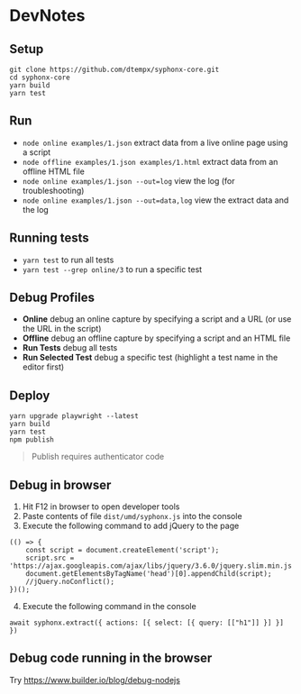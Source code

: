 # DevNotes

## Setup
```
git clone https://github.com/dtempx/syphonx-core.git
cd syphonx-core
yarn build
yarn test
```

## Run
* `node online examples/1.json` extract data from a live online page using a script
* `node offline examples/1.json examples/1.html` extract data from an offline HTML file
* `node online examples/1.json --out=log` view the log (for troubleshooting)
* `node online examples/1.json --out=data,log` view the extract data and the log


## Running tests
* `yarn test` to run all tests
* `yarn test --grep online/3` to run a specific test

## Debug Profiles
* **Online** debug an online capture by specifying a script and a URL (or use the URL in the script)
* **Offline** debug an offline capture by specifying a script and an HTML file
* **Run Tests** debug all tests
* **Run Selected Test** debug a specific test (highlight a test name in the editor first)

## Deploy
```
yarn upgrade playwright --latest
yarn build
yarn test
npm publish
```
> Publish requires authenticator code


## Debug in browser
1. Hit F12 in browser to open developer tools
2. Paste contents of file `dist/umd/syphonx.js` into the console
3. Execute the following command to add jQuery to the page
```
(() => {
    const script = document.createElement('script');
    script.src = 'https://ajax.googleapis.com/ajax/libs/jquery/3.6.0/jquery.slim.min.js';
    document.getElementsByTagName('head')[0].appendChild(script);
    //jQuery.noConflict();
})();
```
4. Execute the following command in the console
```
await syphonx.extract({ actions: [{ select: [{ query: [["h1"]] }] }] })
```

## Debug code running in the browser
Try https://www.builder.io/blog/debug-nodejs
